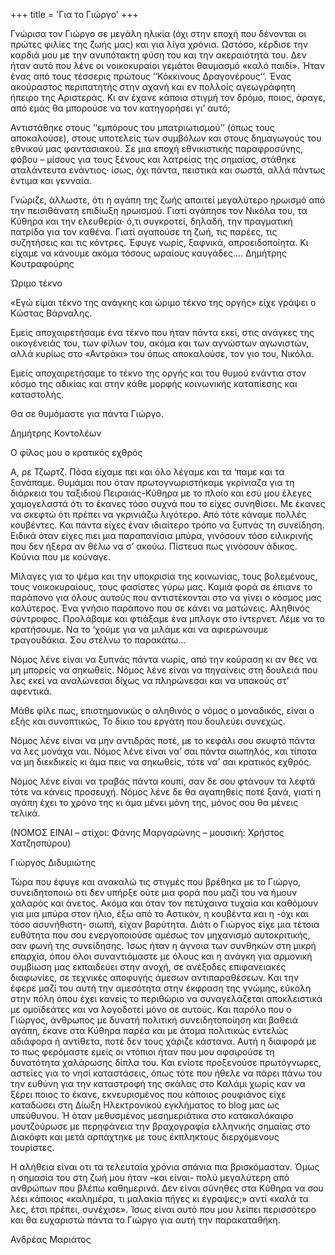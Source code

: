 +++
title = 'Για το Γιώργο'
+++

Γνώρισα τον Γιώργο σε μεγάλη ηλικία (όχι στην εποχή που δένονται οι πρώτες φιλίες της ζωής μας) και για λίγα χρόνια. Ωστόσο, κέρδισε την καρδιά μου με την ανυπότακτη φύση του και την ακεραιότητά του.
Δεν ήταν αυτό που λένε οι νοικοκυραίοι γεμάτοι θαυμασμό «καλό παιδί». Ήταν ένας από τους τέσσερις πρώτους ‘‘Κόκκινους Δραγονέρους’’. Ένας ακούραστος περιπατητής στην αχανή και εν πολλοίς αγεωγράφητη ήπειρο της Αριστεράς. Κι αν έχανε κάποια στιγμή τον δρόμο, ποιος, άραγε, από εμάς θα μπορούσε να τον κατηγορήσει γι’ αυτό;

Αντιστάθηκε στους ‘‘εμπόρους του μπατριωτισμού’’ (όπως τους αποκαλούσε), στους υποτελείς των συμβόλων και στους δημαγωγούς του εθνικού μας φαντασιακού. Σε μια εποχή εθνικιστικής παραφροσύνης, φόβου – μίσους για τους ξένους και λατρείας της σημαίας, στάθηκε αταλάντευτα ενάντιος· ίσως, όχι πάντα, πειστικά και σωστά, αλλά πάντως έντιμα και γενναία.

Γνώριζε, άλλωστε, ότι η αγάπη της ζωής απαιτεί μεγαλύτερο ηρωισμό από την πεισιθάνατη επιδίωξη ηρωισμού. Γιατί αγάπησε τον Νικόλα του, τα Κύθηρα και την ελευθερία· ό,τι συγκροτεί, δηλαδή, την πραγματική πατρίδα για τον καθένα. Γιατί αγαπούσε τη ζωή, τις παρέες, τις συζητήσεις και τις κόντρες. Έφυγε νωρίς, ξαφνικά, απροειδοποίητα. Κι είχαμε να κάνουμε ακόμα τόσους ωραίους καυγάδες….
Δημήτρης Κουτραφούρης

Ώριμο τέκνο

«Εγώ είμαι τέκνο της ανάγκης και ώριμο τέκνο της οργής» είχε γράψει ο Κώστας Βάρναλης.

Εμείς αποχαιρετήσαμε ένα τέκνο που ήταν πάντα εκεί, στις ανάγκες της οικογένειάς του, των φίλων του, ακόμα και των αγνώστων αγωνιστών, αλλά κυρίως στο «Αντράκι» του όπως αποκαλούσε, τον γιο του, Νικόλα.

Εμείς αποχαιρετήσαμε το τέκνο της οργής και του θυμού ενάντια στον κόσμο της αδικίας και στην κάθε μορφής κοινωνικής καταπίεσης και καταστολής.

Θα σε θυμόμαστε για πάντα Γιώργο.

Δημήτρης Κοντολέων

Ο φίλος μου ο κρατικός εχθρός

Α, ρε Τζωρτζ. Πόσα είχαμε πει και όλο λέγαμε και τα ‘παμε και τα ξανάπαμε. Θυμάμαι που όταν πρωτογνωριστήκαμε γκρίνιαζα για τη διάρκεια του ταξιδιού Πειραιάς-Κύθηρα με το πλοίο και εσύ μου έλεγες χαμογελαστά ότι το έκανες τόσο συχνά που το είχες συνηθίσει. Με έκανες να σκεφτώ ότι πρέπει να γκρινιάζω λιγότερο. Από τότε κάναμε πολλές κουβέντες. Και πάντα είχες έναν ιδιαίτερο τρόπο να ξυπνάς τη συνείδηση. Ειδικά όταν είχες πιει μια παραπανίσια μπύρα, γινόσουν τόσο ειλικρινής που δεν ήξερα αν θέλω να σ’ ακούω. Πίστευα πως γινόσουν άδικος. Κούνια που με κούναγε.

Μίλαγες για το ψέμα και την υποκρισία της κοινωνίας, τους βολεμένους, τους νοικοκυραίους, τους φασίστες γύρω μας. Καμιά φορά σε έπιανε το παράπονο για όλους αυτούς που αντιστέκονται στο να γίνει ο κόσμος μας καλύτερος. Ένα γνήσιο παράπονο που σε κάνει να ματώνεις. Αληθινός σύντροφος. Προλάβαμε και φτιάξαμε ένα μπλογκ στο ίντερνετ. Λέμε να το κρατήσουμε. Να το ‘χούμε για να μιλάμε και να αφιερώνουμε τραγουδάκια. Σου στέλνω το παρακάτω…

Νόμος λένε είναι να ξυπνάς πάντα νωρίς,
από την κούραση κι αν θες να μη μπορείς να σηκωθείς.
Νόμος λένε είναι να πηγαίνεις στη δουλειά
που λες εκεί να αναλώνεσαι
δίχως να πληρώνεσαι
και να υπακούς στ’ αφεντικά.

Μάθε φίλε πως, επιστημονικώς
ο αληθινός ο νόμος ο μοναδικός,
είναι ο εξής και συνοπτικώς,
Το δίκιο του εργάτη που δουλεύει συνεχώς.

Νόμος λένε είναι να μην αντιδράς ποτέ,
με το κεφάλι σου σκυφτό πάντα να λες μονάχα ναι.
Νόμος λένε είναι να’ σαι πάντα σιωπηλός,
και τίποτα να μη διεκδικείς
κι άμα πεις να σηκωθείς,
τότε να’ σαι κρατικός εχθρός.

Νόμος λένε είναι να τραβάς πάντα κουπί,
σαν δε σου φτάνουν τα λεφτά τότε να κάνεις προσευχή.
Νόμος λένε δε θα αγαπηθείς ποτέ ξανά,
γιατί η αγάπη έχει το χρόνο της
κι άμα μένει μόνη της,
μόνος σου θα μένεις τελικά.

(ΝΟΜΟΣ ΕΙΝΑΙ – στίχοι: Φάνης Μαργαρώνης – μουσική: Χρήστος Χατζησπύρου)

Γιώργος Διδυμιώτης

Τώρα που έφυγε και ανακαλώ τις στιγμές που βρέθηκα με το Γιώργο, συνειδητοποιώ οτι δεν υπήρξε ούτε μια φορά που μαζί του να ήμουν χαλαρός και άνετος. Ακόμα και όταν τον πετύχαινα τυχαία και καθόμουν για μια μπύρα στον ήλιο, έξω από το Αστικόν, η κουβέντα και η -όχι και τόσο ασυνήθιστη- σιωπή, είχαν βαρύτητα. Διότι ο Γιώργος είχε μια τέτοια ευθύτητα που σου ενεργοποιούσε αμέσως τον μηχανισμό αυτοκριτικής, σαν φωνή της συνείδησης. Ίσως ήταν η άγνοια των συνθηκών στη μικρή επαρχία, όπου όλοι συναντιόμαστε με όλους και η ανάγκη για αρμονική συμβίωση μας εκπαιδεύει στην ανοχή, σε ανέξοδες επιφανειακές διαφωνίες, σε τεχνικές αποφυγής άμεσων αντιπαραθέσεων. Και την έφερε μαζί του αυτή την αμεσότητα στην έκφραση της γνώμης, εύκολη στην πόλη όπου έχει κανείς το περιθώριο να συναγελάζεται αποκλειστικά με ομοϊδεάτες και να λογοδοτεί μόνο σε αυτούς. Και παρόλο που ο Γιώργος, άνθρωπος με δυνατή πολιτική συνειδητοποίηση και βαθειά αγάπη, έκανε στα Κύθηρα παρέα και με άτομα πολιτικώς εντελώς αδιάφορα ή αντίθετα, ποτέ δεν τους χάριζε κάστανα. Αυτή η διαφορά με το πως φερόμαστε εμείς οι ντόπιοι ήταν που μου αφαιρούσε τη δυνατότητα χαλάρωσης δίπλα του. Και ενίοτε προξενούσε πρωτόγνωρες, αστείες για το νησί καταστάσεις, όπως τότε που ήθελε να πάρει πάνω του την ευθύνη για την καταστροφή της σκάλας στο Καλάμι χωρίς καν να ξέρει ποιος το έκανε, εκνευρισμένος που κάποιος ρουφιάνος είχε καταδώσει στη Δίωξη Ηλεκτρονικού εγκλήματος το blog μας ως υπεύθυνου. Ή όταν μεθυσμένος μεσημεριάτικα στο κατακαλόκαιρο μουτζούρωσε με περηφάνεια την βραχογραφία ελληνικής σημαίας στο Διακόφτι και μετά αρπάχτηκε με τους έκπληκτους διερχόμενους τουρίστες.

Η αλήθεια είναι οτι τα τελευταία χρόνια σπάνια πια βρισκόμασταν. Όμως η σημασία του στη ζωή μου ήταν –και είναι- πολύ μεγαλύτερη από ανθρώπων που βλέπω καθημερινά. Δεν είναι σύνηθες στα Κύθηρα να σου λέει κάποιος «καλημέρα, τι μαλακία πήγες κι έγραψες;» αντί «καλά τα λες, έτσι πρέπει, συνέχισε». Ίσως είναι αυτό που μου λείπει περισσότερο και θα ευχαριστώ πάντα το Γιώργο για αυτή την παρακαταθήκη.

Ανδρέας Μαριάτος
